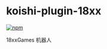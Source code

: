 # koishi-plugin-18xx

[![npm](https://img.shields.io/npm/v/koishi-plugin-18xx?style=flat-square)](https://www.npmjs.com/package/koishi-plugin-18xx)

18xxGames 机器人
